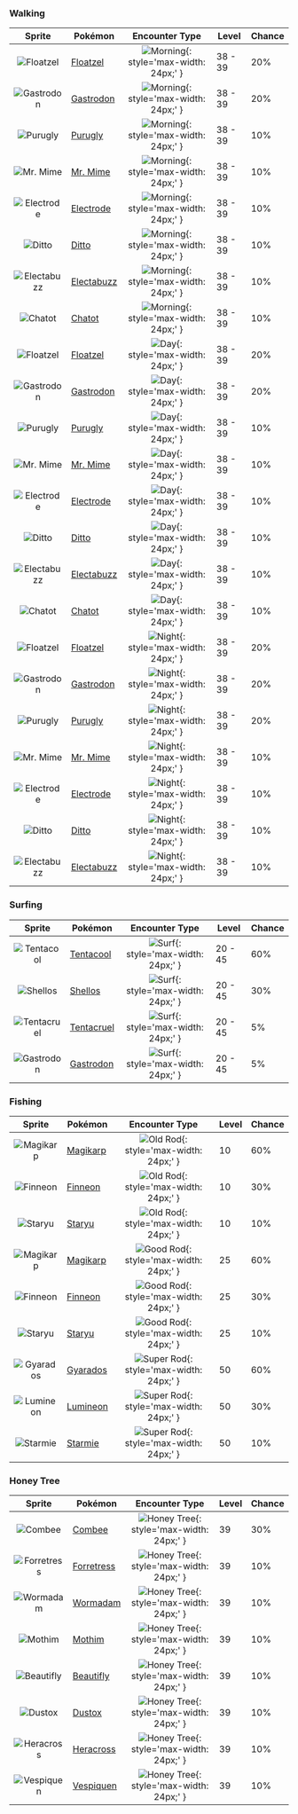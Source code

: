 ### Walking

| Sprite | Pokémon | Encounter Type | Level | Chance |
|:------:|---------|:--------------:|-------|--------|
| ![Floatzel](../../assets/sprites/floatzel/front.gif "Floatzel") | [Floatzel](../../pokemon/floatzel.md/) | ![Morning](../../assets/encounter_types/morning.png "Morning"){: style='max-width: 24px;' } | 38 - 39 | 20% |
| ![Gastrodon](../../assets/sprites/gastrodon/front.gif "Gastrodon") | [Gastrodon](../../pokemon/gastrodon.md/) | ![Morning](../../assets/encounter_types/morning.png "Morning"){: style='max-width: 24px;' } | 38 - 39 | 20% |
| ![Purugly](../../assets/sprites/purugly/front.gif "Purugly") | [Purugly](../../pokemon/purugly.md/) | ![Morning](../../assets/encounter_types/morning.png "Morning"){: style='max-width: 24px;' } | 38 - 39 | 10% |
| ![Mr. Mime](../../assets/sprites/mr-mime/front.gif "Mr. Mime") | [Mr. Mime](../../pokemon/mr-mime.md/) | ![Morning](../../assets/encounter_types/morning.png "Morning"){: style='max-width: 24px;' } | 38 - 39 | 10% |
| ![Electrode](../../assets/sprites/electrode/front.gif "Electrode") | [Electrode](../../pokemon/electrode.md/) | ![Morning](../../assets/encounter_types/morning.png "Morning"){: style='max-width: 24px;' } | 38 - 39 | 10% |
| ![Ditto](../../assets/sprites/ditto/front.gif "Ditto") | [Ditto](../../pokemon/ditto.md/) | ![Morning](../../assets/encounter_types/morning.png "Morning"){: style='max-width: 24px;' } | 38 - 39 | 10% |
| ![Electabuzz](../../assets/sprites/electabuzz/front.gif "Electabuzz") | [Electabuzz](../../pokemon/electabuzz.md/) | ![Morning](../../assets/encounter_types/morning.png "Morning"){: style='max-width: 24px;' } | 38 - 39 | 10% |
| ![Chatot](../../assets/sprites/chatot/front.gif "Chatot") | [Chatot](../../pokemon/chatot.md/) | ![Morning](../../assets/encounter_types/morning.png "Morning"){: style='max-width: 24px;' } | 38 - 39 | 10% |
| ![Floatzel](../../assets/sprites/floatzel/front.gif "Floatzel") | [Floatzel](../../pokemon/floatzel.md/) | ![Day](../../assets/encounter_types/day.png "Day"){: style='max-width: 24px;' } | 38 - 39 | 20% |
| ![Gastrodon](../../assets/sprites/gastrodon/front.gif "Gastrodon") | [Gastrodon](../../pokemon/gastrodon.md/) | ![Day](../../assets/encounter_types/day.png "Day"){: style='max-width: 24px;' } | 38 - 39 | 20% |
| ![Purugly](../../assets/sprites/purugly/front.gif "Purugly") | [Purugly](../../pokemon/purugly.md/) | ![Day](../../assets/encounter_types/day.png "Day"){: style='max-width: 24px;' } | 38 - 39 | 10% |
| ![Mr. Mime](../../assets/sprites/mr-mime/front.gif "Mr. Mime") | [Mr. Mime](../../pokemon/mr-mime.md/) | ![Day](../../assets/encounter_types/day.png "Day"){: style='max-width: 24px;' } | 38 - 39 | 10% |
| ![Electrode](../../assets/sprites/electrode/front.gif "Electrode") | [Electrode](../../pokemon/electrode.md/) | ![Day](../../assets/encounter_types/day.png "Day"){: style='max-width: 24px;' } | 38 - 39 | 10% |
| ![Ditto](../../assets/sprites/ditto/front.gif "Ditto") | [Ditto](../../pokemon/ditto.md/) | ![Day](../../assets/encounter_types/day.png "Day"){: style='max-width: 24px;' } | 38 - 39 | 10% |
| ![Electabuzz](../../assets/sprites/electabuzz/front.gif "Electabuzz") | [Electabuzz](../../pokemon/electabuzz.md/) | ![Day](../../assets/encounter_types/day.png "Day"){: style='max-width: 24px;' } | 38 - 39 | 10% |
| ![Chatot](../../assets/sprites/chatot/front.gif "Chatot") | [Chatot](../../pokemon/chatot.md/) | ![Day](../../assets/encounter_types/day.png "Day"){: style='max-width: 24px;' } | 38 - 39 | 10% |
| ![Floatzel](../../assets/sprites/floatzel/front.gif "Floatzel") | [Floatzel](../../pokemon/floatzel.md/) | ![Night](../../assets/encounter_types/night.png "Night"){: style='max-width: 24px;' } | 38 - 39 | 20% |
| ![Gastrodon](../../assets/sprites/gastrodon/front.gif "Gastrodon") | [Gastrodon](../../pokemon/gastrodon.md/) | ![Night](../../assets/encounter_types/night.png "Night"){: style='max-width: 24px;' } | 38 - 39 | 20% |
| ![Purugly](../../assets/sprites/purugly/front.gif "Purugly") | [Purugly](../../pokemon/purugly.md/) | ![Night](../../assets/encounter_types/night.png "Night"){: style='max-width: 24px;' } | 38 - 39 | 20% |
| ![Mr. Mime](../../assets/sprites/mr-mime/front.gif "Mr. Mime") | [Mr. Mime](../../pokemon/mr-mime.md/) | ![Night](../../assets/encounter_types/night.png "Night"){: style='max-width: 24px;' } | 38 - 39 | 10% |
| ![Electrode](../../assets/sprites/electrode/front.gif "Electrode") | [Electrode](../../pokemon/electrode.md/) | ![Night](../../assets/encounter_types/night.png "Night"){: style='max-width: 24px;' } | 38 - 39 | 10% |
| ![Ditto](../../assets/sprites/ditto/front.gif "Ditto") | [Ditto](../../pokemon/ditto.md/) | ![Night](../../assets/encounter_types/night.png "Night"){: style='max-width: 24px;' } | 38 - 39 | 10% |
| ![Electabuzz](../../assets/sprites/electabuzz/front.gif "Electabuzz") | [Electabuzz](../../pokemon/electabuzz.md/) | ![Night](../../assets/encounter_types/night.png "Night"){: style='max-width: 24px;' } | 38 - 39 | 10% |

### Surfing

| Sprite | Pokémon | Encounter Type | Level | Chance |
|:------:|---------|:--------------:|-------|--------|
| ![Tentacool](../../assets/sprites/tentacool/front.gif "Tentacool") | [Tentacool](../../pokemon/tentacool.md/) | ![Surf](../../assets/encounter_types/surf.png "Surf"){: style='max-width: 24px;' } | 20 - 45 | 60% |
| ![Shellos](../../assets/sprites/shellos/front.gif "Shellos") | [Shellos](../../pokemon/shellos.md/) | ![Surf](../../assets/encounter_types/surf.png "Surf"){: style='max-width: 24px;' } | 20 - 45 | 30% |
| ![Tentacruel](../../assets/sprites/tentacruel/front.gif "Tentacruel") | [Tentacruel](../../pokemon/tentacruel.md/) | ![Surf](../../assets/encounter_types/surf.png "Surf"){: style='max-width: 24px;' } | 20 - 45 | 5% |
| ![Gastrodon](../../assets/sprites/gastrodon/front.gif "Gastrodon") | [Gastrodon](../../pokemon/gastrodon.md/) | ![Surf](../../assets/encounter_types/surf.png "Surf"){: style='max-width: 24px;' } | 20 - 45 | 5% |

### Fishing

| Sprite | Pokémon | Encounter Type | Level | Chance |
|:------:|---------|:--------------:|-------|--------|
| ![Magikarp](../../assets/sprites/magikarp/front.gif "Magikarp") | [Magikarp](../../pokemon/magikarp.md/) | ![Old Rod](../../assets/encounter_types/old_rod.png "Old Rod"){: style='max-width: 24px;' } | 10 | 60% |
| ![Finneon](../../assets/sprites/finneon/front.gif "Finneon") | [Finneon](../../pokemon/finneon.md/) | ![Old Rod](../../assets/encounter_types/old_rod.png "Old Rod"){: style='max-width: 24px;' } | 10 | 30% |
| ![Staryu](../../assets/sprites/staryu/front.gif "Staryu") | [Staryu](../../pokemon/staryu.md/) | ![Old Rod](../../assets/encounter_types/old_rod.png "Old Rod"){: style='max-width: 24px;' } | 10 | 10% |
| ![Magikarp](../../assets/sprites/magikarp/front.gif "Magikarp") | [Magikarp](../../pokemon/magikarp.md/) | ![Good Rod](../../assets/encounter_types/good_rod.png "Good Rod"){: style='max-width: 24px;' } | 25 | 60% |
| ![Finneon](../../assets/sprites/finneon/front.gif "Finneon") | [Finneon](../../pokemon/finneon.md/) | ![Good Rod](../../assets/encounter_types/good_rod.png "Good Rod"){: style='max-width: 24px;' } | 25 | 30% |
| ![Staryu](../../assets/sprites/staryu/front.gif "Staryu") | [Staryu](../../pokemon/staryu.md/) | ![Good Rod](../../assets/encounter_types/good_rod.png "Good Rod"){: style='max-width: 24px;' } | 25 | 10% |
| ![Gyarados](../../assets/sprites/gyarados/front.gif "Gyarados") | [Gyarados](../../pokemon/gyarados.md/) | ![Super Rod](../../assets/encounter_types/super_rod.png "Super Rod"){: style='max-width: 24px;' } | 50 | 60% |
| ![Lumineon](../../assets/sprites/lumineon/front.gif "Lumineon") | [Lumineon](../../pokemon/lumineon.md/) | ![Super Rod](../../assets/encounter_types/super_rod.png "Super Rod"){: style='max-width: 24px;' } | 50 | 30% |
| ![Starmie](../../assets/sprites/starmie/front.gif "Starmie") | [Starmie](../../pokemon/starmie.md/) | ![Super Rod](../../assets/encounter_types/super_rod.png "Super Rod"){: style='max-width: 24px;' } | 50 | 10% |

### Honey Tree

| Sprite | Pokémon | Encounter Type | Level | Chance |
|:------:|---------|:--------------:|-------|--------|
| ![Combee](../../assets/sprites/combee/front.gif "Combee") | [Combee](../../pokemon/combee.md/) | ![Honey Tree](../../assets/encounter_types/honey_tree.png "Honey Tree"){: style='max-width: 24px;' } | 39 | 30% |
| ![Forretress](../../assets/sprites/forretress/front.gif "Forretress") | [Forretress](../../pokemon/forretress.md/) | ![Honey Tree](../../assets/encounter_types/honey_tree.png "Honey Tree"){: style='max-width: 24px;' } | 39 | 10% |
| ![Wormadam](../../assets/sprites/wormadam-plant/front.gif "Wormadam") | [Wormadam](../../pokemon/wormadam-plant.md/) | ![Honey Tree](../../assets/encounter_types/honey_tree.png "Honey Tree"){: style='max-width: 24px;' } | 39 | 10% |
| ![Mothim](../../assets/sprites/mothim/front.gif "Mothim") | [Mothim](../../pokemon/mothim.md/) | ![Honey Tree](../../assets/encounter_types/honey_tree.png "Honey Tree"){: style='max-width: 24px;' } | 39 | 10% |
| ![Beautifly](../../assets/sprites/beautifly/front.gif "Beautifly") | [Beautifly](../../pokemon/beautifly.md/) | ![Honey Tree](../../assets/encounter_types/honey_tree.png "Honey Tree"){: style='max-width: 24px;' } | 39 | 10% |
| ![Dustox](../../assets/sprites/dustox/front.gif "Dustox") | [Dustox](../../pokemon/dustox.md/) | ![Honey Tree](../../assets/encounter_types/honey_tree.png "Honey Tree"){: style='max-width: 24px;' } | 39 | 10% |
| ![Heracross](../../assets/sprites/heracross/front.gif "Heracross") | [Heracross](../../pokemon/heracross.md/) | ![Honey Tree](../../assets/encounter_types/honey_tree.png "Honey Tree"){: style='max-width: 24px;' } | 39 | 10% |
| ![Vespiquen](../../assets/sprites/vespiquen/front.gif "Vespiquen") | [Vespiquen](../../pokemon/vespiquen.md/) | ![Honey Tree](../../assets/encounter_types/honey_tree.png "Honey Tree"){: style='max-width: 24px;' } | 39 | 10% |

